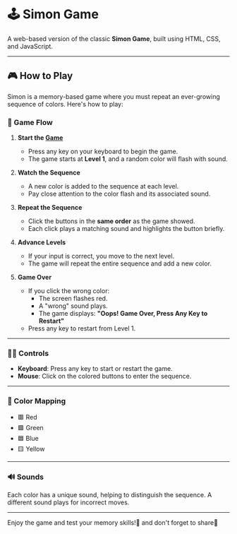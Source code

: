 # 🕹️ Simon Game

A web-based version of the classic **Simon Game**, built using HTML, CSS, and JavaScript.

---

## 🎮 How to Play

Simon is a memory-based game where you must repeat an ever-growing sequence of colors. Here's how to play:

### 🔄 Game Flow

1. **Start the [Game](https://vinaymadival.github.io/Simon-Game/)**
   - Press any key on your keyboard to begin the game.
   - The game starts at **Level 1**, and a random color will flash with sound.

2. **Watch the Sequence**
   - A new color is added to the sequence at each level.
   - Pay close attention to the color flash and its associated sound.

3. **Repeat the Sequence**
   - Click the buttons in the **same order** as the game showed.
   - Each click plays a matching sound and highlights the button briefly.

4. **Advance Levels**
   - If your input is correct, you move to the next level.
   - The game will repeat the entire sequence and add a new color.

5. **Game Over**
   - If you click the wrong color:
     - The screen flashes red.
     - A "wrong" sound plays.
     - The game displays: **"Oops! Game Over, Press Any Key to Restart"**
   - Press any key to restart from Level 1.

---

### 🧑‍💻 Controls

- **Keyboard**: Press any key to start or restart the game.
- **Mouse**: Click on the colored buttons to enter the sequence.

---

### 🎨 Color Mapping

- 🟥 Red
- 🟩 Green
- 🟦 Blue
- 🟨 Yellow

---

### 🔊 Sounds

Each color has a unique sound, helping to distinguish the sequence. A different sound plays for incorrect moves.

---

Enjoy the game and test your memory skills!🧠 and don't forget to share🤗
